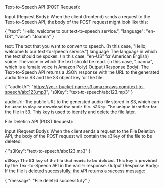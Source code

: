 Text-to-Speech API (POST Request):

Input (Request Body):
When the client (frontend) sends a request to the Text-to-Speech API, the body of the POST request might look like this:

{
    "text": "Hello, welcome to our text-to-speech service.",
    "language": "en-US",
    "voice": "Joanna"
}

text: The text that you want to convert to speech. (In this case, "Hello, welcome to our text-to-speech service.")
language: The language in which the text should be spoken. (In this case, "en-US" for American English)
voice: The voice in which the text should be read. (In this case, "Joanna", which is a female voice in Amazon Polly)
Output (Response Body):
The Text-to-Speech API returns a JSON response with the URL to the generated audio file in S3 and the S3 object key for the file:

{
    "audioUrl": "https://your-bucket-name.s3.amazonaws.com/text-to-speech/abc123.mp3",
    "s3Key": "text-to-speech/abc123.mp3"
}

audioUrl: The public URL to the generated audio file stored in S3, which can be used to play or download the audio file.
s3Key: The unique identifier for the file in S3. This key is used to identify and delete the file later.


File Deletion API (POST Request):

Input (Request Body):
When the client sends a request to the File Deletion API, the body of the POST request will contain the s3Key of the file to be deleted:

{
    "s3Key": "text-to-speech/abc123.mp3"
}

s3Key: The S3 key of the file that needs to be deleted. This key is provided by the Text-to-Speech API in the earlier response.
Output (Response Body):
If the file is deleted successfully, the API returns a success message:

{
    "message": "File deleted successfully"
}